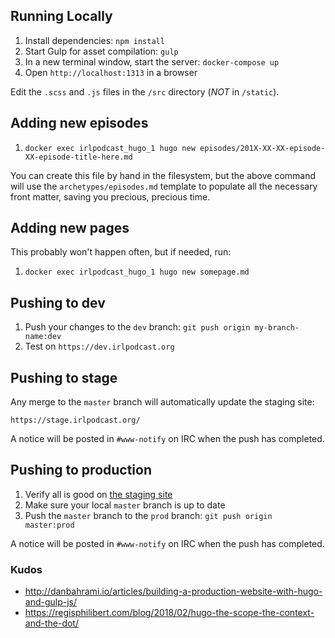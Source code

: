 ## Running Locally

1. Install dependencies: `npm install`
2. Start Gulp for asset compilation: `gulp`
3. In a new terminal window, start the server: `docker-compose up`
4. Open `http://localhost:1313` in a browser

Edit the `.scss` and `.js` files in the `/src` directory (*NOT* in `/static`).

## Adding new episodes

1. `docker exec irlpodcast_hugo_1 hugo new episodes/201X-XX-XX-episode-XX-episode-title-here.md`

You can create this file by hand in the filesystem, but the above command will use the
`archetypes/episodes.md` template to populate all the necessary front matter, saving
you precious, precious time.

## Adding new pages

This probably won't happen often, but if needed, run:

1. `docker exec irlpodcast_hugo_1 hugo new somepage.md`

## Pushing to dev

1. Push your changes to the `dev` branch: `git push origin my-branch-name:dev`
2. Test on `https://dev.irlpodcast.org`

## Pushing to stage

Any merge to the `master` branch will automatically update the staging site:

`https://stage.irlpodcast.org/`

A notice will be posted in `#www-notify` on IRC when the push has completed.

## Pushing to production

1. Verify all is good on [the staging site](https://stage.irlpodcast.org/)
2. Make sure your local `master` branch is up to date
3. Push the `master` branch to the `prod` branch: `git push origin master:prod`

A notice will be posted in `#www-notify` on IRC when the push has completed.

### Kudos

- http://danbahrami.io/articles/building-a-production-website-with-hugo-and-gulp-js/
- https://regisphilibert.com/blog/2018/02/hugo-the-scope-the-context-and-the-dot/
